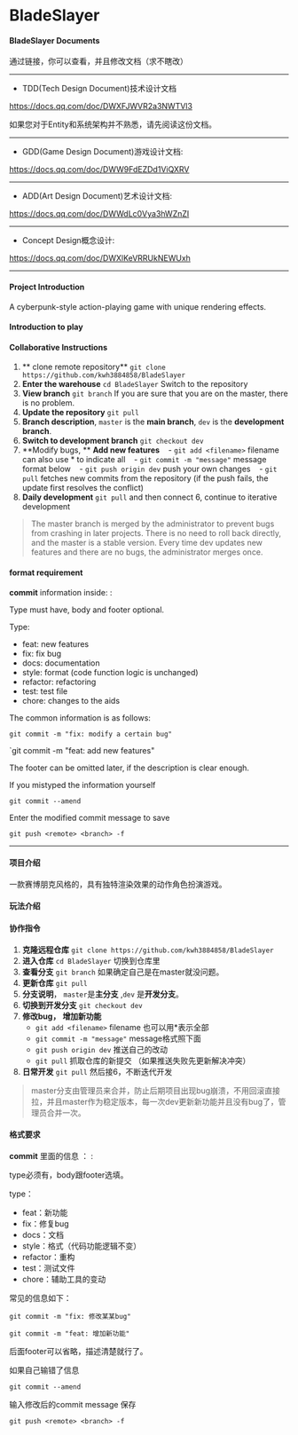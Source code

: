 # BladeSlayer

#### BladeSlayer Documents

通过链接，你可以查看，并且修改文档（求不瞎改）

---
- TDD(Tech Design Document)技术设计文档

https://docs.qq.com/doc/DWXFJWVR2a3NWTVl3

如果您对于Entity和系统架构并不熟悉，请先阅读这份文档。

---

- GDD(Game Design Document)游戏设计文档:

https://docs.qq.com/doc/DWW9FdEZDd1ViQXRV


---
- ADD(Art Design Document)艺术设计文档:

https://docs.qq.com/doc/DWWdLc0Vya3hWZnZI

---

- Concept Design概念设计:

https://docs.qq.com/doc/DWXlKeVRRUkNEWUxh

---



#### Project Introduction
A cyberpunk-style action-playing game with unique rendering effects.


#### Introduction to play


#### Collaborative Instructions

1. ** clone remote repository** `git clone https://github.com/kwh3884858/BladeSlayer`
2. **Enter the warehouse** `cd BladeSlayer` Switch to the repository
3. **View branch** `git branch` If you are sure that you are on the master, there is no problem.
4. **Update the repository** `git pull`
5. **Branch description**, `master` is the **main branch**, `dev` is the **development branch**.
6. **Switch to development branch** `git checkout dev`
7. **Modify bugs, ** **Add new features**
   - `git add <filename>` filename can also use * to indicate all
   - `git commit -m "message"` message format below
   - `git push origin dev` push your own changes
   - `git pull` fetches new commits from the repository (if the push fails, the update first resolves the conflict)
8. **Daily development** `git pull` and then connect 6, continue to iterative development

> The master branch is merged by the administrator to prevent bugs from crashing in later projects. There is no need to roll back directly, and the master is a stable version. Every time dev updates new features and there are no bugs, the administrator merges once.

#### format requirement 

**commit** information inside: <type> : <body> <footer>

Type must have, body and footer optional.

Type:

- feat: new features
- fix: fix bug
- docs: documentation
- style: format (code function logic is unchanged)
- refactor: refactoring
- test: test file
- chore: changes to the aids

The common information is as follows:

`git commit -m "fix: modify a certain bug" `

`git commit -m "feat: add new features"

The footer can be omitted later, if the description is clear enough.

If you mistyped the information yourself

`git commit --amend`

Enter the modified commit message to save

`git push <remote> <branch> -f `
   
---
#### 项目介绍
一款赛博朋克风格的，具有独特渲染效果的动作角色扮演游戏。


#### 玩法介绍


#### 协作指令

1. **克隆远程仓库** `git clone https://github.com/kwh3884858/BladeSlayer`
2. **进入仓库** `cd BladeSlayer` 切换到仓库里
3. **查看分支** `git branch`  如果确定自己是在master就没问题。
4. **更新仓库** `git pull` 
5. **分支说明**， `master`是**主分支** ,`dev` 是**开发分支**。
6. **切换到开发分支** `git checkout dev` 
7. **修改bug，** **增加新功能**  
   - `git add <filename>`  filename 也可以用*表示全部
   - `git commit -m "message"` message格式照下面
   - `git push origin dev` 推送自己的改动
   - `git pull` 抓取仓库的新提交 （如果推送失败先更新解决冲突）
8. **日常开发** `git pull` 然后接6，不断迭代开发

> master分支由管理员来合并，防止后期项目出现bug崩溃，不用回滚直接拉，并且master作为稳定版本，每一次dev更新新功能并且没有bug了，管理员合并一次。

#### 格式要求 

**commit** 里面的信息 ：<type> : <body> <footer>

type必须有，body跟footer选填。

type：

- feat：新功能
- fix：修复bug
- docs：文档
- style：格式（代码功能逻辑不变）
- refactor：重构
- test：测试文件
- chore：辅助工具的变动

常见的信息如下：

`git commit -m "fix: 修改某某bug" `

`git commit -m "feat: 增加新功能"` 

后面footer可以省略，描述清楚就行了。

如果自己输错了信息

`git commit --amend` 

输入修改后的commit message 保存

`git push <remote> <branch> -f ` 

